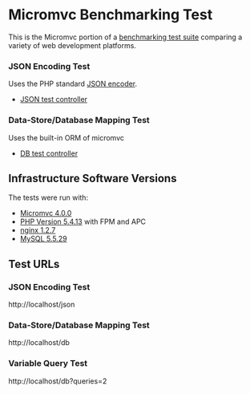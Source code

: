 # Micromvc Benchmarking Test

This is the Micromvc portion of a [benchmarking test suite](../) comparing a variety of web development platforms.

### JSON Encoding Test
Uses the PHP standard [JSON encoder](http://www.php.net/manual/en/function.json-encode.php).

* [JSON test controller](Class/Controller/Benchmark/Json.php)


### Data-Store/Database Mapping Test
Uses the built-in ORM of micromvc

* [DB test controller](Class/Controller/Benchmark/Db.php)


## Infrastructure Software Versions
The tests were run with:

* [Micromvc 4.0.0](http://www.micromvc.com/)
* [PHP Version 5.4.13](http://www.php.net/) with FPM and APC
* [nginx 1.2.7](http://nginx.org/)
* [MySQL 5.5.29](https://dev.mysql.com/)

## Test URLs
### JSON Encoding Test

http://localhost/json

### Data-Store/Database Mapping Test

http://localhost/db

### Variable Query Test
    
http://localhost/db?queries=2
